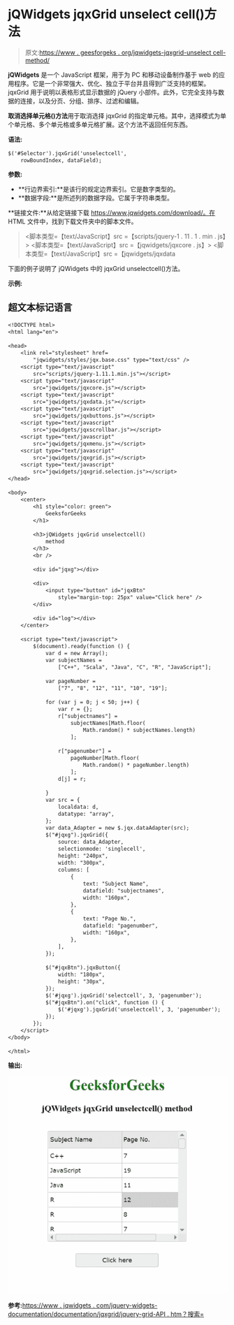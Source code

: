 # jQWidgets jqxGrid unselect cell()方法

> 原文:[https://www . geesforgeks . org/jqwidgets-jqxgrid-unselect cell-method/](https://www.geeksforgeeks.org/jqwidgets-jqxgrid-unselectcell-method/)

**jQWidgets** 是一个 JavaScript 框架，用于为 PC 和移动设备制作基于 web 的应用程序。它是一个非常强大、优化、独立于平台并且得到广泛支持的框架。jqxGrid 用于说明以表格形式显示数据的 jQuery 小部件。此外，它完全支持与数据的连接，以及分页、分组、排序、过滤和编辑。

**取消选择单元格()方法**用于取消选择 jqxGrid 的指定单元格。其中，选择模式为单个单元格、多个单元格或多单元格扩展。这个方法不返回任何东西。

**语法:**

```
$('#Selector').jqxGrid('unselectcell',
    rowBoundIndex, dataField);
```

**参数:**

*   **行边界索引:**是该行的规定边界索引。它是数字类型的。
*   **数据字段:**是所述列的数据字段。它属于字符串类型。

**链接文件:**从给定链接下载 https://www.jqwidgets.com/download/。在 HTML 文件中，找到下载文件夹中的脚本文件。

> <link rel="”stylesheet”" href="”jqwidgets/styles/jqx.base.css”" type="”text/css”">
> <脚本类型=【text/JavaScript】src =【scripts/jquery-1 . 11 . 1 . min . js】></脚本>
> <脚本类型=【text/JavaScript】src =【jqwidgets/jqxcore . js】></脚本>
> <脚本类型=【text/JavaScript】src =【jqwidgets/jqxdata

下面的例子说明了 jQWidgets 中的 jqxGrid unselectcell()方法。

**示例:**

## 超文本标记语言

```
<!DOCTYPE html>
<html lang="en">

<head>
    <link rel="stylesheet" href=
        "jqwidgets/styles/jqx.base.css" type="text/css" />
    <script type="text/javascript" 
        src="scripts/jquery-1.11.1.min.js"></script>
    <script type="text/javascript" 
        src="jqwidgets/jqxcore.js"></script>
    <script type="text/javascript" 
        src="jqwidgets/jqxdata.js"></script>
    <script type="text/javascript" 
        src="jqwidgets/jqxbuttons.js"></script>
    <script type="text/javascript" 
        src="jqwidgets/jqxscrollbar.js"></script>
    <script type="text/javascript" 
        src="jqwidgets/jqxmenu.js"></script>
    <script type="text/javascript" 
        src="jqwidgets/jqxgrid.js"></script>
    <script type="text/javascript" 
        src="jqwidgets/jqxgrid.selection.js"></script>
</head>

<body>
    <center>
        <h1 style="color: green">
            GeeksforGeeks
        </h1>

        <h3>jQWidgets jqxGrid unselectcell()
            method
        </h3>
        <br />

        <div id="jqxg"></div>

        <div>
            <input type="button" id="jqxBtn" 
                style="margin-top: 25px" value="Click here" />
        </div>

        <div id="log"></div>
    </center>

    <script type="text/javascript">
        $(document).ready(function () {
            var d = new Array();
            var subjectNames =
                ["C++", "Scala", "Java", "C", "R", "JavaScript"];

            var pageNumber =
                ["7", "8", "12", "11", "10", "19"];

            for (var j = 0; j < 50; j++) {
                var r = {};
                r["subjectnames"] =
                    subjectNames[Math.floor(
                        Math.random() * subjectNames.length)
                    ];

                r["pagenumber"] =
                    pageNumber[Math.floor(
                        Math.random() * pageNumber.length)
                    ];
                d[j] = r;

            }
            var src = {
                localdata: d,
                datatype: "array",
            };
            var data_Adapter = new $.jqx.dataAdapter(src);
            $("#jqxg").jqxGrid({
                source: data_Adapter,
                selectionmode: 'singlecell',
                height: "240px",
                width: "300px",
                columns: [
                    {
                        text: "Subject Name",
                        datafield: "subjectnames",
                        width: "160px",
                    },
                    {
                        text: "Page No.",
                        datafield: "pagenumber",
                        width: "160px",
                    },
                ],
            });

            $("#jqxBtn").jqxButton({
                width: "180px",
                height: "30px",
            });
            $('#jqxg').jqxGrid('selectcell', 3, 'pagenumber');
            $("#jqxBtn").on("click", function () {
                $('#jqxg').jqxGrid('unselectcell', 3, 'pagenumber');
            });
        });
    </script>
</body>

</html>
```

**输出:**

![](img/6da5770f76a212146687a8535b38fcdb.png)

**参考:**[https://www . jqwidgets . com/jquery-widgets-documentation/documentation/jqxgrid/jquery-grid-API . htm？搜索=](https://www.jqwidgets.com/jquery-widgets-documentation/documentation/jqxgrid/jquery-grid-api.htm?search=)